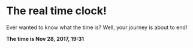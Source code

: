 # The real time clock!

Ever wanted to know what the time is? Well, your journey is about to end!

**The time is Nov 28, 2017, 19:31**